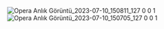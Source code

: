 
![Opera Anlık Görüntü_2023-07-10_150811_127 0 0 1](https://github.com/kubra-m11/LinkedinClone/assets/90907447/38b50f7a-267b-4cea-b2fd-e1d0a7bab8cd)
![Opera Anlık Görüntü_2023-07-10_150705_127 0 0 1](https://github.com/kubra-m11/LinkedinClone/assets/90907447/5ef9db3f-374a-45c4-9a93-75f7295e5027)
